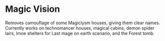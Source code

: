 # Magic Vision
 Removes camouflage of some Magiclysm houses, giving them clear names.
 Currently works on technomancer houses, magical cabins, demon spider lairs, lmoe shelters for Last mage on earth scenario, and the Forest tomb.
